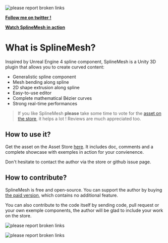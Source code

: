 ![please report broken links](https://s9.postimg.cc/5rf3y5lxr/bandeau_github.png)

**<a href="https://twitter.com/methusalah0" target="_blank">Follow me on twitter !</a>**

**<a href="https://www.youtube.com/watch?v=-iQj0lYbqLE">Watch SplineMesh in action</a>**

# What is SplineMesh?

Inspired by Unreal Engine 4 spline component, SplineMesh is a Unity 3D plugin that allows you to create curved content:
 - Generalistic spline component
 - Mesh bending along spline
 - 2D shape extrusion along spline
 - Easy-to-use editor
 - Complete mathematical Bézier curves
 - Strong real-time performances
 
> If you like SplineMesh **please** take some time to vote for the [asset on the store](https://assetstore.unity.com/packages/tools/modeling/splinemesh-104989), it helps a lot ! Reviews are much appreciated too.
 
## How to use it?
Get the asset on the Asset Store [here](https://assetstore.unity.com/packages/tools/modeling/splinemesh-104989). It includes doc, comments and a complete showcase with exemples in action for your convienence.

Don't hesitate to contact the author via the store or github issue page.

## How to contribute?
SplineMesh is free and open-source. You can support the author by buying [the paid version](https://assetstore.unity.com/packages/tools/modeling/splinemesh-paid-version-104998), which contains no additional feature.

You can also contribute to the code itself by sending code, pull request or your own exemple components, the author will be glad to include your work on the store.

![please report broken links](https://s9.postimg.cc/mf6m0obkf/Showcase.png)

![please report broken links](https://s9.postimg.cc/foq4r9bjz/Road.png)
